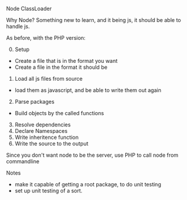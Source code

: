 Node ClassLoader

Why Node? Something new to learn, and it being js, it should be able to handle js.

As before, with the PHP version:

0. Setup
  - Create a file that is in the format you want
  - Create a file in the format it should be
1. Load all js files from source 
  - load them as javascript, and be able to write them out again
2. Parse packages
  - Build objects by the called functions
3. Resolve dependencies
4. Declare Namespaces
5. Write inheritence function
6. Write the source to the output

Since you don't want node to be the server, use PHP to call node from commandline




Notes
- make it capable of getting a root package, to do unit testing
- set up unit testing of a sort.